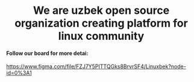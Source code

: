 <p align="center"><h1 align="center">We are uzbek open source organization creating platform for linux community</h1></p>


#### Follow our board for more detai:
https://www.figma.com/file/FZJ7Y5PITTQGks8BrvrSF4/Linuxbek?node-id=0%3A1
